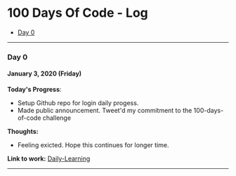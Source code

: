 # 100 Days Of Code - Log

<!--ts-->
   * [Day 0](#day-0)
<!--te-->

---

### Day 0
#### January 3, 2020 (Friday)
<!--##### (delete me or comment me out)-->

**Today's Progress**: 
  - Setup Github repo for login daily progess.
  - Made public announcement. Tweet'd my commitment to the 100-days-of-code challenge

**Thoughts:** 
  - Feeling exicted. Hope this continues for longer time.

**Link to work:** [Daily-Learning](https://github.com/vattytrivedi/Daily-Learning)

---
